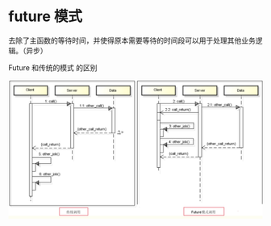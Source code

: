 # future 模式

去除了主函数的等待时间，并使得原本需要等待的时间段可以用于处理其他业务逻辑。（异步）

Future 和传统的模式 的区别
<br>

![image](../images/gof/future/future.png)


